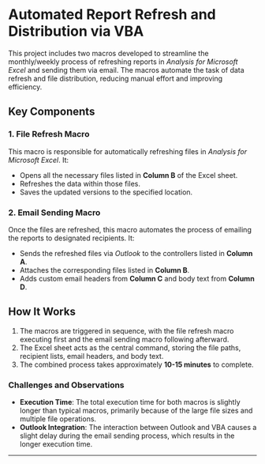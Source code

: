 # Automated Report Refresh and Distribution via VBA

This project includes two macros developed to streamline the monthly/weekly process of refreshing reports in *Analysis for Microsoft Excel* and sending them via email. The macros automate the task of data refresh and file distribution, reducing manual effort and improving efficiency.

## Key Components

### 1. File Refresh Macro
This macro is responsible for automatically refreshing files in *Analysis for Microsoft Excel*. It:

- Opens all the necessary files listed in **Column B** of the Excel sheet.
- Refreshes the data within those files.
- Saves the updated versions to the specified location.

### 2. Email Sending Macro
Once the files are refreshed, this macro automates the process of emailing the reports to designated recipients. It:

- Sends the refreshed files via *Outlook* to the controllers listed in **Column A**.
- Attaches the corresponding files listed in **Column B**.
- Adds custom email headers from **Column C** and body text from **Column D**.

## How It Works

1. The macros are triggered in sequence, with the file refresh macro executing first and the email sending macro following afterward.
2. The Excel sheet acts as the central command, storing the file paths, recipient lists, email headers, and body text.
3. The combined process takes approximately **10-15 minutes** to complete.

### Challenges and Observations

- **Execution Time**: The total execution time for both macros is slightly longer than typical macros, primarily because of the large file sizes and multiple file operations.
- **Outlook Integration**: The interaction between Outlook and VBA causes a slight delay during the email sending process, which results in the longer execution time.

---


